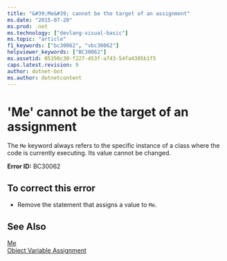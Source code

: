```yaml
---
title: "&#39;Me&#39; cannot be the target of an assignment"
ms.date: "2015-07-20"
ms.prod: .net
ms.technology: ["devlang-visual-basic"]
ms.topic: "article"
f1_keywords: ["bc30062", "vbc30062"]
helpviewer_keywords: ["BC30062"]
ms.assetid: 05350c30-f227-453f-a743-54fa4305b1f5
caps.latest.revision: 9
author: dotnet-bot
ms.author: dotnetcontent
---
```

# &#39;Me&#39; cannot be the target of an assignment
The `Me` keyword always refers to the specific instance of a class where the code is currently executing. Its value cannot be changed.  
  
 **Error ID:** BC30062  
  
## To correct this error  
  
-   Remove the statement that assigns a value to `Me`.  
  
## See Also  
 [Me](~/docs/visual-basic/programming-guide/program-structure/me-my-mybase-and-myclass.md#me)   
 [Object Variable Assignment](../../visual-basic/programming-guide/language-features/variables/object-variable-assignment.md)
